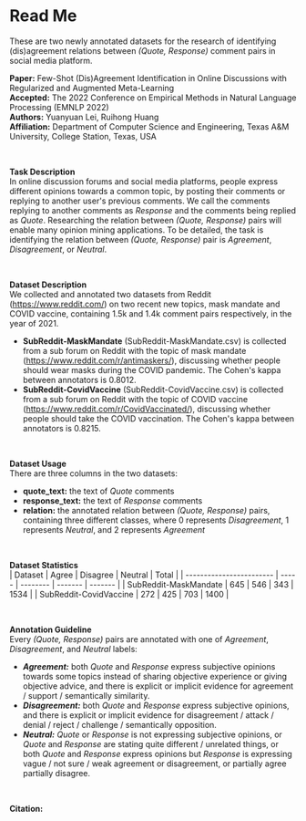 # Read Me

These are two newly annotated datasets for the research of identifying (dis)agreement relations between *(Quote, Response)* comment pairs in social media platform.

**Paper:** Few-Shot (Dis)Agreement Identification in Online Discussions with Regularized and Augmented Meta-Learning<br/>
**Accepted:** The 2022 Conference on Empirical Methods in Natural Language Processing (EMNLP 2022)<br/>
**Authors:** Yuanyuan Lei, Ruihong Huang<br/>
**Affiliation:** Department of Computer Science and Engineering, Texas A&M University, College Station, Texas, USA<br/>

<br/>

**Task Description**<br/>
In online discussion forums and social media platforms, people express different opinions towards a common topic, by posting their comments or replying to another user's previous comments. We call the comments replying to another comments as *Response* and the comments being replied as *Quote*. Researching the relation between *(Quote, Response)* pairs will enable many opinion mining applications. To be detailed, the task is identifying the relation between *(Quote, Response)* pair is *Agreement*, *Disagreement*, or *Neutral*.

<br/>

**Dataset Description**<br/>
We collected and annotated two datasets from Reddit (https://www.reddit.com/) on two recent new topics, mask mandate and COVID vaccine, containing 1.5k and 1.4k comment pairs respectively, in the year of 2021.
* **SubReddit-MaskMandate** (SubReddit-MaskMandate.csv) is collected from a sub forum on Reddit with the topic of mask mandate (https://www.reddit.com/r/antimaskers/), discussing whether people should wear masks during the COVID pandemic. The Cohen's kappa between annotators is 0.8012.
* **SubReddit-CovidVaccine** (SubReddit-CovidVaccine.csv) is collected from a sub forum on Reddit with the topic of COVID vaccine (https://www.reddit.com/r/CovidVaccinated/), discussing whether people should take the COVID vaccination. The Cohen's kappa between annotators is 0.8215.

<br/>

**Dataset Usage**<br/>
There are three columns in the two datasets:<br/>
* **quote_text:** the text of *Quote* comments
* **response_text:** the text of *Response* comments
* **relation:** the annotated relation between *(Quote, Response)* pairs, containing three different classes, where 0 represents *Disagreement*, 1 represents *Neutral*, and 2 represents *Agreement*

<br/>

**Dataset Statistics**<br/>
| Dataset                  | Agree | Disagree | Neutral |  Total  |
| ------------------------ | ----- | -------- | ------- | ------- |
| SubReddit-MaskMandate    |  645  |   546    |   343   |   1534  |
| SubReddit-CovidVaccine   |  272  |   425    |   703   |   1400  |

<br/>

**Annotation Guideline**<br/>
Every *(Quote, Response)* pairs are annotated with one of *Agreement*, *Disagreement*, and *Neutral* labels:
* ***Agreement:*** both *Quote* and *Response* express subjective opinions towards some topics instead of sharing objective experience or giving objective advice, and there is explicit or implicit evidence for agreement / support / semantically similarity.
* ***Disagreement:*** both *Quote* and *Response* express subjective opinions, and there is explicit or implicit evidence for disagreement / attack / denial / reject / challenge / semantically opposition.
* ***Neutral:*** *Quote* or *Response* is not expressing subjective opinions, or *Quote* and *Response* are stating quite different / unrelated things, or both *Quote* and *Response* express opinions but *Response* is expressing vague / not sure / weak agreement or disagreement, or partially agree partially disagree.

<br/>

**Citation:**<br/>





